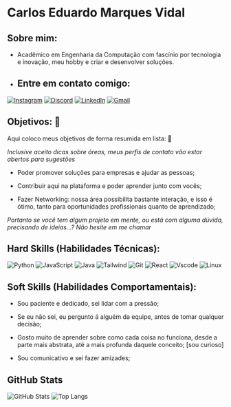 # **Carlos Eduardo Marques Vidal** 

## Sobre mim:
- Acadêmico em Engenharia da Computação com fascínio por tecnologia e inovação, meu hobby e criar e desenvolver soluções.

- ## Entre em contato comigo:
[![Instagram](https://img.shields.io/badge/-Instagram-000?style=for-the-badge&logo=instagram&logoColor=E1306C)](https://www.instagram.com/eduardo_vidal7/)
[![Discord](https://img.shields.io/badge/Discord-7289DA?style=for-the-badge&logo=discord&logoColor=white)](https://discord.com/channels/@eduardo_vidal7/)
[![LinkedIn](https://img.shields.io/badge/LinkedIn-0077B5?style=for-the-badge&logo=linkedin&logoColor=white)](https://www.linkedin.com/in/eduardo-vidal-4a2a1a203/)
[![Gmail](https://img.shields.io/badge/Gmail-333333?style=for-the-badge&logo=gmail&logoColor=red)](mailto:edu.vidal10@gmail.com)
## Objetivos: 🎯
Aqui coloco meus objetivos de forma resumida em lista: 📃

*Inclusive aceito dicas sobre áreas, meus perfis de contato vão estar abertos para sugestões*

- Poder promover soluções para empresas e ajudar as pessoas;

- Contribuir aqui na plataforma e poder aprender junto com vocês;

- Fazer Networking: nossa área possibilita bastante interação, e isso é ótimo, tanto para oportunidades profissionais quanto de aprendizado;

*Portanto se você tem algum projeto em mente, ou está com alguma dúvida, precisando de ideias...? Não hesite em me chamar*

## Hard Skills (Habilidades Técnicas):
![Python](https://img.shields.io/badge/python-3670A0?style=for-the-badge&logo=python&logoColor=ffdd54) ![JavaScript](https://img.shields.io/badge/JavaScript-F7DF1E?style=for-the-badge&logo=javascript&logoColor=black) ![Java](https://img.shields.io/badge/java-%23ED8B00.svg?style=for-the-badge&logo=openjdk&logoColor=white) ![Tailwind](https://img.shields.io/badge/tailwindcss-%2338B2AC.svg?style=for-the-badge&logo=tailwind-css&logoColor=white) ![Git](https://img.shields.io/badge/GIT-E44C30?style=for-the-badge&logo=git&logoColor=white) ![React](https://img.shields.io/badge/React-20232A?style=for-the-badge&logo=react&logoColor=61DAFB) ![Vscode](https://img.shields.io/badge/Vscode-007ACC?style=for-the-badge&logo=visual-studio-code&logoColor=white)
	![Linux](https://img.shields.io/badge/Linux-000?style=for-the-badge&logo=linux&logoColor=FCC624)

## Soft Skills (Habilidades Comportamentais):
- Sou paciente e dedicado, sei lidar com a pressão;

- Se eu não sei, eu pergunto á alguém da equipe, antes de tomar qualquer decisão; 

- Gosto muito de aprender sobre como cada coisa no funciona, desde a parte mais abstrata, até a mais profunda daquele conceito; [sou curioso]

- Sou comunicativo e sei fazer amizades;


## GitHub Stats

![GitHub Stats](https://github-readme-stats.vercel.app/api?username=dadusa&theme=transparent&bg_color=000&border_color=30A3DC&show_icons=true&icon_color=30A3DC&title_color=E94D5F&text_color=FFF)
![Top Langs](https://github-readme-stats-git-masterrstaa-rickstaa.vercel.app/api/top-langs/?username=dadusa&layout=compact&bg_color=000&border_color=30A3DC&title_color=E94D5F&text_color=FFF)
